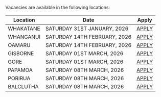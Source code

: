 Vacancies are available in the following locations:

| Location | Date | Apply |
|---|---|---|
|WHAKATANE|SATURDAY 31ST JANUARY, 2026| [APPLY](mailto:tfaala@rgis.co.nz?subject=WHAKATANE%20-%20SATURDAY%2031ST%20JANUARY) |
|WHANGANUI|SATURDAY 14TH FEBRUARY, 2026| [APPLY](mailto:tfaala@rgis.co.nz?subject=WHANGANUI%20-%20SATURDAY%2014TH%20FEBRUARY) |
|OAMARU|SATURDAY 14TH FEBRUARY, 2026| [APPLY](mailto:tfaala@rgis.co.nz?subject=OAMARU%20-%20SATURDAY%2014TH%20FEBRUARY) |
|GISBORNE|SATURDAY 01ST MARCH, 2026| [APPLY](mailto:tfaala@rgis.co.nz?subject=GISBORNE%20-%20SATURDAY%2001ST%20MARCH) |
|GORE|SATURDAY 01ST MARCH, 2026| [APPLY](mailto:tfaala@rgis.co.nz?subject=GORE%20-%20SATURDAY%2001ST%20MARCH) |
|PAPAMOA|SATURDAY 08TH MARCH, 2026| [APPLY](mailto:tfaala@rgis.co.nz?subject=PAPAMOA%20-%20SATURDAY%2008TH%20MARCH) |
|PORIRUA|SATURDAY 08TH MARCH, 2026| [APPLY](mailto:tfaala@rgis.co.nz?subject=PORIRUA%20-%20SATURDAY%2008TH%20MARCH) |
|BALCLUTHA|SATURDAY 08TH MARCH, 2026| [APPLY](mailto:tfaala@rgis.co.nz?subject=BALCLUTHA%20-%20SATURDAY%2008TH%20MARCH) |
